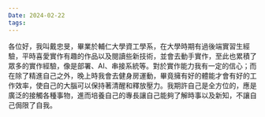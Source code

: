 ```yaml
---
Date: 2024-02-22
tags:
---
```

各位好，我叫戴忠旻，畢業於輔仁大學資工學系，在大學時期有過後端實習生經驗，平時喜愛實作有趣的作品以及閱讀些新技術，並會去動手實作，至此也累積了眾多的實作經驗，像是部署、AI、串接系統等。對於實作能力我有一定的信心；而在除了精進自己之外，晚上時我會去健身房運動，畢竟擁有好的體能才會有好的工作效率，使自己的大腦可以保持著清醒和釋放壓力。我期許自己是全方位的，應是廣泛的接觸各種事物，進而培養自己的專長讓自己能夠了解時事以及新知，不讓自己侷限了自我。


